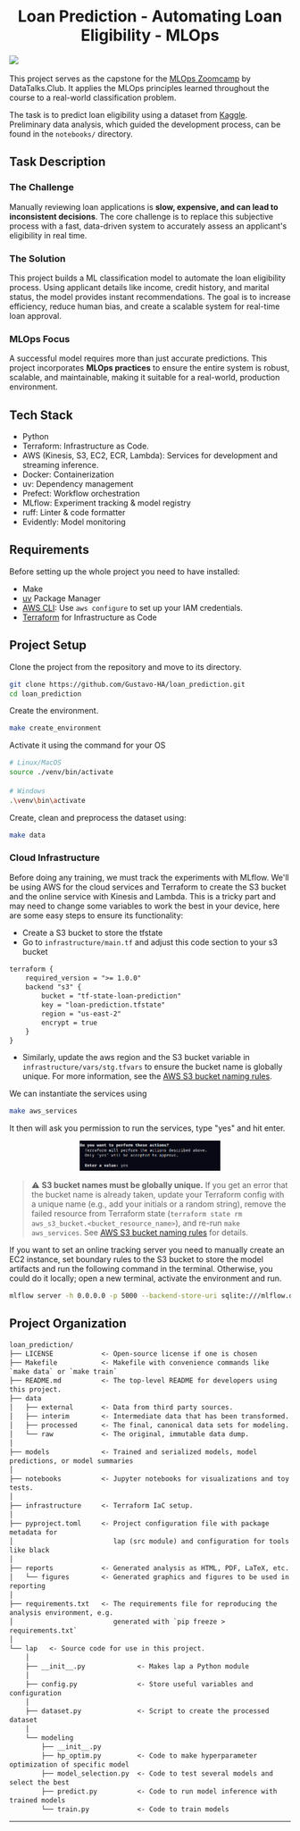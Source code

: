 <h1 align="center">
    <strong>Loan Prediction - Automating Loan Eligibility - MLOps</strong>
</h1>

<a target="_blank" href="https://cookiecutter-data-science.drivendata.org/">
    <img src="https://img.shields.io/badge/CCDS-Project%20template-328F97?logo=cookiecutter" />
</a>

This project serves as the capstone for the [MLOps Zoomcamp](https://github.com/DataTalksClub/mlops-zoomcamp) by DataTalks.Club. It applies the MLOps principles learned throughout the course to a real-world classification problem.

The task is to predict loan eligibility using a dataset from [Kaggle](https://www.kaggle.com/datasets/altruist/loan-prediction-problem-dataset). Preliminary data analysis, which guided the development process, can be found in the `notebooks/` directory.

## Task Description

### The Challenge
Manually reviewing loan applications is **slow, expensive, and can lead to inconsistent decisions**. The core challenge is to replace this subjective process with a fast, data-driven system to accurately assess an applicant's eligibility in real time.

### The Solution
This project builds a ML classification model to automate the loan eligibility process. Using applicant details like income, credit history, and marital status, the model provides instant recommendations. The goal is to increase efficiency, reduce human bias, and create a scalable system for real-time loan approval.

### MLOps Focus
A successful model requires more than just accurate predictions. This project incorporates **MLOps practices** to ensure the entire system is robust, scalable, and maintainable, making it suitable for a real-world, production environment.


## Tech Stack
* Python
* Terraform: Infrastructure as Code.
* AWS (Kinesis, S3, EC2, ECR, Lambda): Services for development and streaming inference.
* Docker: Containerization
* uv: Dependency management
* Prefect: Workflow orchestration
* MLflow: Experiment tracking & model registry
* ruff: Linter & code formatter
* Evidently: Model monitoring

## Requirements

Before setting up the whole project you need to have installed:
* Make
* [uv](https://docs.astral.sh/uv/getting-started/installation/) Package Manager
* [AWS CLI](https://docs.aws.amazon.com/cli/latest/userguide/getting-started-install.html): Use `aws configure` to set up your IAM credentials.
* [Terraform](https://developer.hashicorp.com/terraform/install) for Infrastructure as Code

## Project Setup

Clone the project from the repository and move to its directory.

```bash
git clone https://github.com/Gustavo-HA/loan_prediction.git
cd loan_prediction
```

Create the environment.

```bash
make create_environment
```

Activate it using the command for your OS

```bash
# Linux/MacOS
source ./venv/bin/activate

# Windows
.\venv\bin\activate
```

Create, clean and preprocess the dataset using:

```bash
make data
```

### Cloud Infrastructure

Before doing any training, we must track the experiments with MLflow. We'll be using AWS for the cloud services and Terraform to create the S3 bucket and the online service with Kinesis and Lambda. This is a tricky part and may need to change some variables to work the best in your device, here are some easy steps to ensure its functionality:
* Create a S3 bucket to store the tfstate
* Go to `infrastructure/main.tf` and adjust this code section to your s3 bucket
```hcl
terraform {
    required_version = ">= 1.0.0"
    backend "s3" {
        bucket = "tf-state-loan-prediction"
        key = "loan-prediction.tfstate"
        region = "us-east-2"
        encrypt = true
    }
}
```
* Similarly, update the aws region and the S3 bucket variable in `infrastructure/vars/stg.tfvars` to ensure the bucket name is globally unique. For more information, see the [AWS S3 bucket naming rules](https://docs.aws.amazon.com/AmazonS3/latest/userguide/bucketnamingrules.html).

 We can instantiate the services using

```bash
make aws_services
```

It then will ask you permission to run the services, type "yes" and hit enter.

<p align="center">
    <img src="./reports/figures/terraform_create.png" width="50%" alt="Terraform apply command output." />
</p>

> ⚠️ **S3 bucket names must be globally unique.** If you get an error that the bucket name is already taken, update your Terraform config with a unique name (e.g., add your initials or a random string), remove the failed resource from Terraform state (`terraform state rm aws_s3_bucket.<bucket_resource_name>`), and re-run `make aws_services`. See [AWS S3 bucket naming rules](https://docs.aws.amazon.com/AmazonS3/latest/userguide/bucketnamingrules.html) for details.

If you want to set an online tracking server you need to manually create an EC2 instance, set boundary rules to the S3 bucket to store the model artifacts and run the following command in the terminal. Otherwise, you could do it locally; open a new terminal, activate the environment and run.

```bash
mlflow server -h 0.0.0.0 -p 5000 --backend-store-uri sqlite:///mlflow.db --default-artifact-root s3://<MODEL-S3-BUCKET>
```


## Project Organization

```
loan_prediction/    
├── LICENSE            <- Open-source license if one is chosen
├── Makefile           <- Makefile with convenience commands like `make data` or `make train`
├── README.md          <- The top-level README for developers using this project.
├── data
│   ├── external       <- Data from third party sources.
│   ├── interim        <- Intermediate data that has been transformed.
│   ├── processed      <- The final, canonical data sets for modeling.
│   └── raw            <- The original, immutable data dump.
│
├── models             <- Trained and serialized models, model predictions, or model summaries
│
├── notebooks          <- Jupyter notebooks for visualizations and toy tests.
│
├── infrastructure     <- Terraform IaC setup.
│
├── pyproject.toml     <- Project configuration file with package metadata for 
│                         lap (src module) and configuration for tools like black
│
├── reports            <- Generated analysis as HTML, PDF, LaTeX, etc.
│   └── figures        <- Generated graphics and figures to be used in reporting
│
├── requirements.txt   <- The requirements file for reproducing the analysis environment, e.g.
│                         generated with `pip freeze > requirements.txt`
│
└── lap   <- Source code for use in this project.
    │
    ├── __init__.py             <- Makes lap a Python module
    │
    ├── config.py               <- Store useful variables and configuration
    │
    ├── dataset.py              <- Script to create the processed dataset
    │
    └── modeling                
        ├── __init__.py 
        ├── hp_optim.py         <- Code to make hyperparameter optimization of specific model
        ├── model_selection.py  <- Code to test several models and select the best 
        ├── predict.py          <- Code to run model inference with trained models          
        └── train.py            <- Code to train models
```

--------

